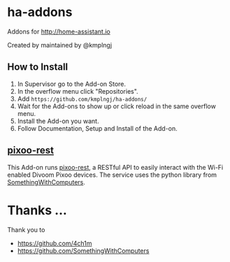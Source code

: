 # ha-addons

Addons for http://home-assistant.io

Created by maintained by @kmplngj

## How to Install

1. In Supervisor go to the Add-on Store.
2. In the overflow menu click "Repositories".
3. Add `https://github.com/kmplngj/ha-addons/`
4. Wait for the Add-ons to show up or click reload in the same overflow menu.
5. Install the Add-on you want.
6. Follow Documentation, Setup and Install of the Add-on.

## [pixoo-rest](https://github.com/4ch1m/pixoo-rest)

This Add-on runs [pixoo-rest](https://github.com/4ch1m/pixoo-rest), a RESTful API to easily interact with the Wi-Fi enabled Divoom Pixoo devices. The service uses the python library from [SomethingWithComputers](https://github.com/SomethingWithComputers/pixoo).

# Thanks ...

Thank you to

- https://github.com/4ch1m
- https://github.com/SomethingWithComputers
